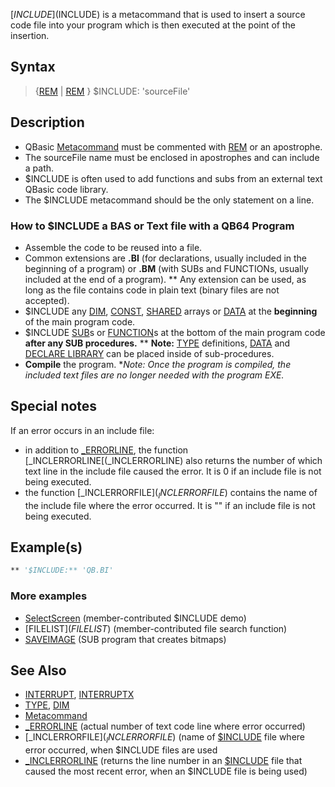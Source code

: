[$INCLUDE]($INCLUDE) is a metacommand that is used to insert a source code file into your program which is then executed at the point of the insertion.

## Syntax

> {[REM](REM) | [REM](REM) } $INCLUDE: 'sourceFile'

## Description

* QBasic [Metacommand](Metacommand) must be commented with [REM](REM) or an apostrophe.
* The sourceFile name must be enclosed in apostrophes and can include a path.
* $INCLUDE is often used to add functions and subs from an external text QBasic code library.
* The $INCLUDE metacommand should be the only statement on a line.

### How to $INCLUDE a BAS or Text file with a QB64 Program

* Assemble the code to be reused into a file.
* Common extensions are **.BI** (for declarations, usually included in the beginning of a program) or **.BM** (with SUBs and FUNCTIONs, usually included at the end of a program).
** Any extension can be used, as long as the file contains code in plain text (binary files are not accepted).
* $INCLUDE any [DIM](DIM), [CONST](CONST), [SHARED](SHARED) arrays or [DATA](DATA) at the **beginning** of the main program code. 
* $INCLUDE [SUB](SUB)s or [FUNCTION](FUNCTION)s at the bottom of the main program code **after any SUB procedures.**
** **Note:** [TYPE](TYPE) definitions, [DATA](DATA) and [DECLARE LIBRARY](DECLARE-LIBRARY) can be placed inside of sub-procedures.
* **Compile** the program.
**Note: Once the program is compiled, the included text files are no longer needed with the program EXE.*

## Special notes

If an error occurs in an include file: 
* in addition to [_ERRORLINE](_ERRORLINE), the function [_INCLERRORLINE[(_INCLERRORLINE) also returns the number of which text line in the include file caused the error. It is 0 if an include file is not being executed. 
* the function [_INCLERRORFILE$](_INCLERRORFILE$) contains the name of the include file where the error occurred. It is "" if an include file is not being executed. 

## Example(s)

```vb
** '$INCLUDE:** 'QB.BI'
```

### More examples

* [SelectScreen](SelectScreen) (member-contributed $INCLUDE demo) 
* [FILELIST$](FILELIST$) (member-contributed file search function)
* [SAVEIMAGE](SAVEIMAGE) (SUB program that creates bitmaps)

## See Also

* [INTERRUPT](INTERRUPT), [INTERRUPTX](INTERRUPTX) 
* [TYPE](TYPE), [DIM](DIM)
* [Metacommand](Metacommand)
* [_ERRORLINE](_ERRORLINE) (actual number of text code line where error occurred)
* [_INCLERRORFILE$](_INCLERRORFILE$) (name of [$INCLUDE](INCLUDE) file where error occurred, when $INCLUDE files are used
* [_INCLERRORLINE](_INCLERRORLINE) (returns the line number in an [$INCLUDE](INCLUDE) file that caused the most recent error, when an $INCLUDE file is being used)

